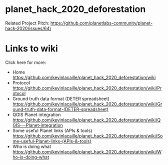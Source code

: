 # planet_hack_2020_deforestation
Related Project Pitch: https://github.com/planetlabs-community/planet-hack-2020/issues/64\

# Links to wiki
Click here for more: 
* Home </br> https://github.com/kevinlacaille/planet_hack_2020_deforestation/wiki
* Protocol https://github.com/kevinlacaille/planet_hack_2020_deforestation/wiki/Protocol
* Ground truth data format (DETER spreadsheet) </br> https://github.com/kevinlacaille/planet_hack_2020_deforestation/wiki/Ground-truth-data-format-(DETER-spreadsheet)
* QGIS Planet integration </br> https://github.com/kevinlacaille/planet_hack_2020_deforestation/wiki/QGIS---Planet-integration
* Some useful Planet links (APIs & tools) </br> https://github.com/kevinlacaille/planet_hack_2020_deforestation/wiki/Some-useful-Planet-links-(APIs-&-tools)
* Who is doing what </br> https://github.com/kevinlacaille/planet_hack_2020_deforestation/wiki/Who-is-doing-what
